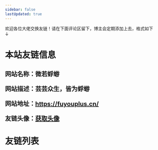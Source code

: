 ```yaml
---
sidebar: false
lastUpdated: true
---
```


<tips>
<template v-slot:title>
小蝣说：
</template>
欢迎各位大佬交换友链！请在下面评论区留下，博主会定期添加上去，格式如下   ↓<br>
</tips>

# <my-title textColor_h="var(--c-brand)" lineColor="var(--c-brand)">本站友链信息</my-title>

<style>
 .my-blog-info {
  font-weight: bold;
  margin-top:30px;
}
 .my-blog-info div {
  margin-bottom: 20px;
  font-size: 20px;
}
@media screen and (max-width: 500px) {
.my-blog-info div{
  font-size: 14px;
}
}
</style>

<text-block color="var(--c-brand)" title="Info">
 <div class="my-blog-info" >
      <div>
        网站名称：<span style="color: var(--c-brand)">微若蜉蝣</span>
      </div>
      <div>
        网站描述：<span style="color: var(--c-brand)"
          >芸芸众生，皆为蜉蝣</span
        >
      </div>
      <div>
        网站地址：<a
          href="https://fuyouplus.cn/"
          target="_blank"
          style="color: var(--c-brand)"
          >https://fuyouplus.cn/</a
        >
      </div>
      <div>
        友链头像：<a
          href="https://fuyouplus.cn/imgs/tx.jpg"
          target="_blank"
          style="color: var(--c-brand)"
          >获取头像</a
        >
      </div>
    </div>
</text-block>

# <my-title textColor_h="var(--c-brand)" lineColor="var(--c-brand)">友链列表</my-title>

<friends/>

<ClientOnly>
<comment :redNum="false"/>
</ClientOnly>
